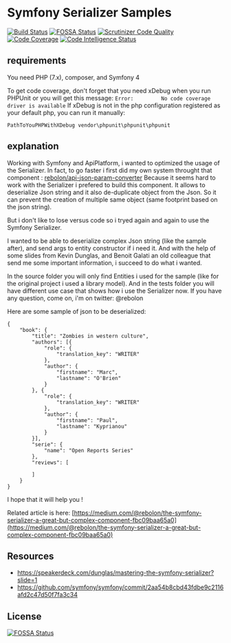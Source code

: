 # Symfony Serializer Samples

<p align="center">

  [![Build Status](https://travis-ci.org/Rebolon/SymfonySerializerSamples.svg?branch=master)](https://travis-ci.org/Rebolon/SymfonySerializerSamples.svg?branch=master)
  [![FOSSA Status](https://app.fossa.io/api/projects/git%2Bgithub.com%2FRebolon%2FSymfonySerializerSamples.svg?type=shield)](https://app.fossa.io/projects/git%2Bgithub.com%2FRebolon%2FSymfonySerializerSamples?ref=badge_shield)
  [![Scrutinizer Code Quality](https://scrutinizer-ci.com/g/Rebolon/SymfonySerializerSamples/badges/quality-score.png?b=master)](https://scrutinizer-ci.com/g/Rebolon/SymfonySerializerSamples/badges/quality-score.png?b=master)
  [![Code Coverage](https://scrutinizer-ci.com/g/Rebolon/SymfonySerializerSamples/badges/coverage.png?b=master)](https://scrutinizer-ci.com/g/Rebolon/SymfonySerializerSamples/?branch=master)
  [![Code Intelligence Status](https://scrutinizer-ci.com/g/Rebolon/SymfonySerializerSamples/badges/code-intelligence.svg?b=master)](https://scrutinizer-ci.com/code-intelligence.svg?b=master)
  
</p>

## requirements

You need PHP (7.x), composer, and Symfony 4

To get code coverage, don't forget that you need xDebug when you run PHPUnit or you will get this message: `Error:         No code coverage driver is available`
If xDebug is not in the php configuration registered as your default php, you can run it manually:

```
PathToYouPHPWithXDebug vendor\phpunit\phpunit\phpunit
```

## explanation

Working with Symfony and ApiPlatform, i wanted to optimized the usage of the Serializer. In fact, to go faster i first did my own system throught that component : [rebolon/api-json-param-converter](https://github.com/Rebolon/ApiJsonParamConverterComponent)
Because it seems hard to work with the Serializer i prefered to build this component. It allows to deserialize Json string and it also de-duplicate object from the Json. So it can prevent the creation of multiple same object (same footprint based on the json string).

But i don't like to lose versus code so i tryed again and again to use the Symfony Serializer. 

I wanted to be able to deserialize complex Json string (like the sample after), and send args to entity constructor if i need it.
And with the help of some slides from Kevin Dunglas, and Benoit Galati an old colleague that send me some important information, i succeed to do what i wanted.

In the source folder you will only find Entities i used for the sample (like for the original project i used a library model).
And in the tests folder you will have different use case that shows how i use the Serializer now.
If you have any question, come on, i'm on twitter: @rebolon

Here are some sample of json to be deserialized:

```
{
    "book": {
        "title": "Zombies in western culture",
        "authors": [{
            "role": {
                "translation_key": "WRITER"
            }, 
            "author": {
                "firstname": "Marc", 
                "lastname": "O'Brien"
            }
        }, {
            "role": {
                "translation_key": "WRITER"
            }, 
            "author": {
                "firstname": "Paul", 
                "lastname": "Kyprianou"
            }
        }],
        "serie": {
            "name": "Open Reports Series"
        },
        "reviews": [
        
        ]
    }
}
```

I hope that it will help you !

Related article is here: [https://medium.com/@rebolon/the-symfony-serializer-a-great-but-complex-component-fbc09baa65a0](https://medium.com/@rebolon/the-symfony-serializer-a-great-but-complex-component-fbc09baa65a0)

## Resources

 * https://speakerdeck.com/dunglas/mastering-the-symfony-serializer?slide=1
 * https://github.com/symfony/symfony/commit/2aa54b8cbd43fdbe9c2116afd2c47d50f7fa3c34

## License
[![FOSSA Status](https://app.fossa.io/api/projects/git%2Bgithub.com%2FRebolon%2FSymfonySerializerSamples.svg?type=large)](https://app.fossa.io/projects/git%2Bgithub.com%2FRebolon%2FSymfonySerializerSamples?ref=badge_large)
